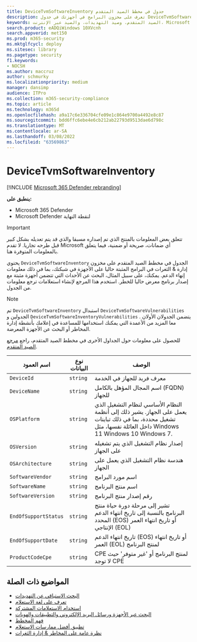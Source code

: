 ```yaml
---
title: DeviceTvmSoftwareInventory جدول في مخطط الصيد المتقدم
description: تعرف على مخزون البرامج في أجهزتك في جدول DeviceTvmSoftwareInventory لم المخطط المتقدم للصيد.
keywords: الصيد المتقدم، وصيد التهديدات، والصيد عبر الإنترنت، Microsoft 365 Defender، و microsoft 365، وm365، والبحث، والاستعلام، وبيانات التعقب، ومرجع المخطط، و kusto، والأعمدة، ونوع البيانات، والوصف، والتهديدات & إدارة الثغرات الأمنية، و TVM، وإدارة الأجهزة، والبرامج، والمخزون، والنقاط الضعف، ومرجع CVE، OS DeviceTvmSoftwareInventoryVulnerabilities
search.product: eADQiWindows 10XVcnh
search.appverid: met150
ms.prod: m365-security
ms.mktglfcycl: deploy
ms.sitesec: library
ms.pagetype: security
f1.keywords:
- NOCSH
ms.author: maccruz
author: schmurky
ms.localizationpriority: medium
manager: dansimp
audience: ITPro
ms.collection: m365-security-compliance
ms.topic: article
ms.technology: m365d
ms.openlocfilehash: a9a17c6e336704cfe09e1c864e9700a4492e8c87
ms.sourcegitcommit: bdd6ffc6ebe4e6cb212ab22793d9513dae6d798c
ms.translationtype: MT
ms.contentlocale: ar-SA
ms.lasthandoff: 03/08/2022
ms.locfileid: "63569863"
---
```

# <a name="devicetvmsoftwareinventory"></a>DeviceTvmSoftwareInventory

[!INCLUDE [Microsoft 365 Defender rebranding](../includes/microsoft-defender.md)]


**ينطبق على:**
- Microsoft 365 Defender
- Microsoft Defender لنقطة النهاية

>[!IMPORTANT]
> تتعلق بعض المعلومات بالمنتج الذي تم إصداره مسبقا والذي قد يتم تعديله بشكل كبير قبل طرحه تجاريا. لا تقدم Microsoft أي ضمانات، صريحة أو ضمنية، فيما يتعلق بالمعلومات المتوفرة هنا.


يحتوي `DeviceTvmSoftwareInventory` الجدول في مخطط الصيد المتقدم على مخزون إدارة & الثغرات في [](/windows/security/threat-protection/microsoft-defender-atp/next-gen-threat-and-vuln-mgt) البرامج المثبتة حاليا على الأجهزة في شبكتك، بما في ذلك معلومات إنهاء الدعم. يمكنك، على سبيل المثال، البحث عن الأحداث التي تتضمن أجهزة مثبتة مع إصدار برنامج معرض حاليا للخطر. استخدم هذا المرجع لإنشاء استعلامات ترجع معلومات من الجدول.

>[!NOTE]
> تم `DeviceTvmSoftwareInventory` استبدال `DeviceTvmSoftwareVulnerabilities` الجدولين و `DeviceTvmSoftwareInventoryVulnerabilities` . يتضمن الجدولان الأولان معا المزيد من الأعمدة التي يمكنك استخدامها للمساعدة في إعلامك بأنشطة إدارة المخاطر أو البحث عن الأجهزة المعرضة.

للحصول على معلومات حول الجداول الأخرى في مخطط الصيد المتقدم، راجع [مرجع الصيد المتقدم](advanced-hunting-schema-tables.md).

| اسم العمود | نوع البيانات | الوصف |
|-------------|-----------|-------------|
| `DeviceId` | `string` | معرف فريد للجهاز في الخدمة |
| `DeviceName` | `string` | اسم المجال المؤهل بالكامل (FQDN) للجهاز |
| `OSPlatform` | `string` | النظام الأساسي لنظام التشغيل الذي يعمل على الجهاز. يشير ذلك إلى أنظمة تشغيل محددة، بما في ذلك تباينات داخل العائلة نفسها، مثل Windows 11 Windows 10 Windows 7. |
| `OSVersion` | `string` | إصدار نظام التشغيل الذي يتم تشغيله على الجهاز |
| `OSArchitecture` | `string` | هندسة نظام التشغيل الذي يعمل على الجهاز |
| `SoftwareVendor` | `string` | اسم مورد البرامج |
| `SoftwareName` | `string` | اسم منتج البرنامج |
| `SoftwareVersion` | `string` | رقم إصدار منتج البرنامج |
| `EndOfSupportStatus` | `string` | تشير إلى مرحلة دورة حياة منتج البرنامج بالنسبة إلى تاريخ انتهاء الدعم المحدد (EOS) أو تاريخ انتهاء العمر الإنتاجي (EOL) |
| `EndOfSupportDate` | `string` | تاريخ انتهاء الدعم (EOS) أو تاريخ انتهاء العمر (EOL) لمنتج البرنامج |
| `ProductCodeCpe` | `string` | CPE لمنتج البرنامج أو 'غير متوفر' حيث لا توجد CPE |


## <a name="related-topics"></a>المواضيع ذات الصلة

- [البحث الاستباقي عن التهديدات](advanced-hunting-overview.md)
- [تعرف على لغة الاستعلام](advanced-hunting-query-language.md)
- [استخدام الاستعلامات المشتركة](advanced-hunting-shared-queries.md)
- [البحث عبر الأجهزة ورسائل البريد الإلكتروني والتطبيقات والهويات](advanced-hunting-query-emails-devices.md)
- [فهم المخطط](advanced-hunting-schema-tables.md)
- [تطبيق أفضل ممارسات الاستعلام](advanced-hunting-best-practices.md)
- [نظرة عامة على المخاطر & إدارة الثغرات](/windows/security/threat-protection/microsoft-defender-atp/next-gen-threat-and-vuln-mgt)
